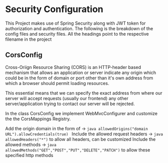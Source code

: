 # Security Configuration

This Project makes use of Spring Security along with JWT token for authorization and authentication. The following is the breakdown of the config files and security files. All the headings point to the respective filename in the project

## CorsConfig
Cross-Oriign Resource Sharing (CORS) is an HTTP-header based mechanism that allows an application or server indicate any origin which could be in the form of domain or port other than it's own address from which a browser should permit loading resources.

This essential means that we can specify the exact address from where our server will accept requests (usually our frontend) any other server/application trying to contact our server will be rejected.

In the class CorsConfig we implement WebMvcConfigurer and customize the the CorsMappings Registry. 

Add the origin domain in the form of -> ```java allowedOrigins("domain URL").allowCredentials(true) ```
Include the allowed request headers -> ```java allowedHeaders("*")``` to allow all headers, can be customized
Include the allowed methods -> ```java allowedMethods("GET","POST","PUT","DELETE","PATCH")``` to allow these specified http methods